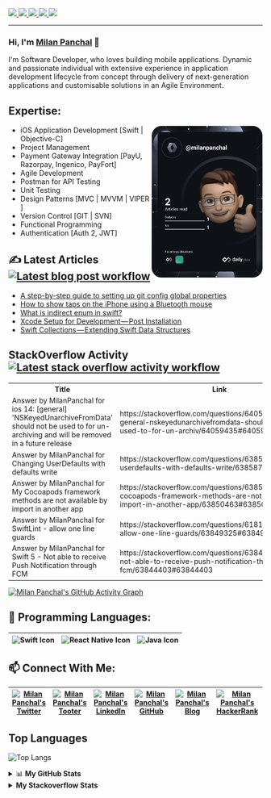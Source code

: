 <!--
[![trophy](https://github-profile-trophy.vercel.app/?username=milanpanchal&theme=onedark)](https://github.com/milanpanchal/github-profile-trophy) 
-->

  <a href="https://badges.pufler.dev">
    <img src="https://badges.pufler.dev/visits/milanpanchal/milanpanchal?style=flat-square&color=blue&logo=github">
  </a>
  <a href="https://badges.pufler.dev">
    <img src="https://badges.pufler.dev/years/milanpanchal?style=flat-square&color=blue&logo=github">
  </a>
  <a href="https://github.com/milanpanchal?tab=repositories">
    <img src="https://badges.pufler.dev/repos/milanpanchal?style=flat-square&color=blue&logo=github">
  </a>
  <a href="https://gist.github.com/milanpanchal">
    <img src="https://badges.pufler.dev/gists/milanpanchal?style=flat-square&color=blue&logo=github">
  </a>
    <a href="https://badges.pufler.dev">
    <img src="https://badges.pufler.dev/commits/monthly/milanpanchal?style=flat-square&color=blue&logo=github">
  </a>
  
****

### Hi, I'm [Milan Panchal](https://milanpanchal.github.io) 👋

<!--
**milanpanchal/milanpanchal** is a ✨ _special_ ✨ repository because its `README.md` (this file) appears on your GitHub profile.

Here are some ideas to get you started:

- 🔭 I’m currently working on ...
- 🌱 I’m currently learning React Native and SwiftUI
- 👯 I’m looking to collaborate on ...
- 🤔 I’m looking for help with ...
- 💬 Ask me about Objective C, Swift
- 📫 How to reach me: ...
- 😄 Pronouns: ...
- ⚡ Fun fact: ...

-->

I'm Software Developer, who loves building mobile applications. Dynamic and passionate individual with extensive experience in application development lifecycle from concept through delivery of next-generation applications and customisable solutions in an Agile Environment.

## Expertise:

<a href="https://app.daily.dev/milanpanchal"><img src="https://github.com/milanpanchal/milanpanchal/blob/master/devcard.svg" width="220" align="right" alt="Milan Panchal's Dev Card"/></a>

* iOS Application Development [Swift | Objective-C]
* Project Management
* Payment Gateway Integration [PayU, Razorpay, Ingenico, PayFort]
* Agile Development
* Postman for API Testing
* Unit Testing
* Design Patterns [MVC | MVVM | VIPER ]
* Version Control [GIT | SVN]
* Functional Programming
* Authentication [Auth 2, JWT] 


## ✍️ Latest Articles [![Latest blog post workflow](https://github.com/milanpanchal/milanpanchal/actions/workflows/blog-post-workflow.yml/badge.svg)](https://github.com/milanpanchal/milanpanchal/actions/workflows/blog-post-workflow.yml)
<!-- BLOG-POST-LIST:START -->
- [A step-by-step guide to setting up git config global properties](https://medium.com/geekculture/a-step-by-step-guide-to-setting-up-git-config-global-properties-db6dbce30fa8?source=rss-564a299fef62------2)
- [How to show taps on the iPhone using a Bluetooth mouse](https://medium.com/geekculture/how-to-show-taps-on-the-iphone-using-a-bluetooth-mouse-f220b63fe9e?source=rss-564a299fef62------2)
- [What is indirect enum in swift?](https://medium.com/geekculture/what-is-indirect-enum-in-swift-f4da5a6a9199?source=rss-564a299fef62------2)
- [Xcode Setup for Development — Post Installation](https://medium.com/geekculture/xcode-setup-for-development-post-installation-c6edf8ca3964?source=rss-564a299fef62------2)
- [Swift Collections — Extending Swift Data Structures](https://medium.com/geekculture/swift-collections-extending-swift-data-structures-787d12e0b2d4?source=rss-564a299fef62------2)
<!-- BLOG-POST-LIST:END -->


## StackOverflow Activity [![Latest stack overflow activity workflow](https://github.com/milanpanchal/milanpanchal/actions/workflows/stack-overflow-workflow.yml/badge.svg)](https://github.com/milanpanchal/milanpanchal/actions/workflows/stack-overflow-workflow.yml)


<table>
  <tr><th>Title</th><th>Link</th></tr>
  <!-- STACKOVERFLOW:START --><tr><td>Answer by MilanPanchal for ios 14: [general] &#39;NSKeyedUnarchiveFromData&#39; should not be used to for un-archiving and will be removed in a future release</td><td>https://stackoverflow.com/questions/64059250/ios-14-general-nskeyedunarchivefromdata-should-not-be-used-to-for-un-archiv/64059435#64059435</td></tr><tr><td>Answer by MilanPanchal for Changing UserDefaults with defaults write</td><td>https://stackoverflow.com/questions/63857954/changing-userdefaults-with-defaults-write/63858769#63858769</td></tr><tr><td>Answer by MilanPanchal for My Cocoapods framework methods are not available by import in another app</td><td>https://stackoverflow.com/questions/63850195/my-cocoapods-framework-methods-are-not-available-by-import-in-another-app/63850463#63850463</td></tr><tr><td>Answer by MilanPanchal for SwiftLint - allow one line guards</td><td>https://stackoverflow.com/questions/61816307/swiftlint-allow-one-line-guards/63849325#63849325</td></tr><tr><td>Answer by MilanPanchal for Swift 5 - Not able to receive Push Notification through FCM</td><td>https://stackoverflow.com/questions/63842311/swift-5-not-able-to-receive-push-notification-through-fcm/63844403#63844403</td></tr><!-- STACKOVERFLOW:END -->
</table>


[![Milan Panchal's GitHub Activity Graph](https://activity-graph.herokuapp.com/graph?username=milanpanchal&theme=react-dark&hide_border=false)]((https://github.com/milanpanchal))

## :rocket: Programming Languages:

|<img align="center" alt="Swift Icon" src="https://img.icons8.com/bubbles/50/000000/swift.png"/>|<img align="center" alt="React Native Icon" src="https://img.icons8.com/bubbles/50/000000/react.png"/>|<img align="center" alt="Java Icon" src="https://img.icons8.com/dusk/50/000000/java-coffee-cup-logo.png"/>|
|:---:|:---:|:---:|


## 📫 Connect With Me:

|<a href="https://twitter.com/milan_panchal24"><img align="center" alt="Milan Panchal's Twitter" src="https://img.icons8.com/bubbles/50/000000/twitter.png"/></a>|<a href="https://tooter.in/milanpanchal"><img align="center" alt="Milan Panchal's Tooter" width="30" src="https://tooter.in/apple-touch-icon.png"/></a>|<a href="https://www.linkedin.com/in/milanpanchal/"><img align="center" alt="Milan Panchal's LinkedIn" src="https://img.icons8.com/bubbles/50/000000/linkedin.png"/></a>|<a href="https://github.com/milanpanchal"><img align="center" alt="Milan Panchal's GitHub" src="https://img.icons8.com/bubbles/50/000000/github.png"/></a>|<a href="https://medium.com/@milanpanchal24"><img align="center" alt="Milan Panchal's Blog" src="https://img.icons8.com/bubbles/50/000000/medium-new.png"/></a>|<a href="https://www.hackerrank.com/milanpanchal?hr_r=1"><img align="center" alt="Milan Panchal's HackerRank" src="https://img.icons8.com/external-tal-revivo-color-tal-revivo/48/000000/external-hackerrank-is-a-technology-company-that-focuses-on-competitive-programming-logo-color-tal-revivo.png"/></a>|<a href="https://stackoverflow.com/users/1748956/milanpanchal"><img align="center" alt="Milan Panchal's StackOverflow" src="https://img.icons8.com/color/50/000000/stackoverflow.png"/></a>|<a href="https://leetcode.com/milanpanchal/"><img align="center" alt="Milan Panchal's LeetCode" width="50" src="https://img.icons8.com/external-tal-revivo-green-tal-revivo/50/000000/external-level-up-your-coding-skills-and-quickly-land-a-job-logo-green-tal-revivo.png"/></a>|
|:---:|:---:|:---:|:---:|:---:|:---:|:---:|:---:|

  
## Top Languages  
  ![Top Langs](https://github-readme-stats.vercel.app/api/top-langs/?username=milanpanchal&layout=compact&theme=gotham)


<details>
  <summary>📊 <b>My GitHub Stats</b></summary>
    <a href="https://github.com/milanpanchal">
        <img src="https://github-readme-stats.vercel.app/api?username=milanpanchal&show_icons=true&theme=gotham&count_private=true" alt="Milan Panchal's GitHub Stats" width="45%" align="right"/>
        <img  src="https://github-readme-streak-stats.herokuapp.com/?user=milanpanchal&theme=dark" width="48%" >
    </a>
</details>

<details>
  <summary><b>My Stackoverflow Stats</b></summary>
<a href="https://stackoverflow.com/users/1748956/milanpanchal">
  <img src="https://stackoverflow.com/users/flair/1748956.png?theme=dark" width="208" height="58" alt="profile for MilanPanchal at Stack Overflow, Q&amp;A for professional and enthusiast programmers" title="profile for MilanPanchal at Stack Overflow, Q&amp;A for professional and enthusiast programmers">
</a>
</details>

